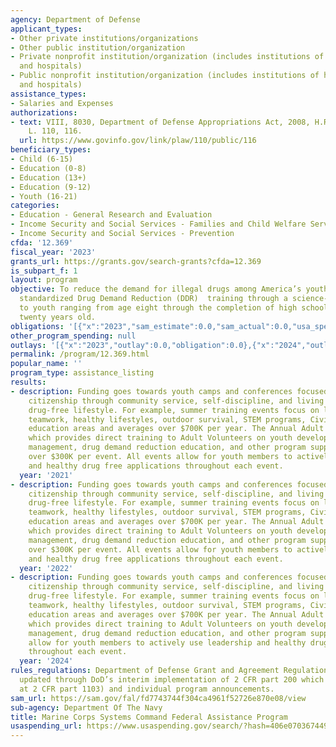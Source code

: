 ```yaml
---
agency: Department of Defense
applicant_types:
- Other private institutions/organizations
- Other public institution/organization
- Private nonprofit institution/organization (includes institutions of higher education
  and hospitals)
- Public nonprofit institution/organization (includes institutions of higher education
  and hospitals)
assistance_types:
- Salaries and Expenses
authorizations:
- text: VIII, 8030, Department of Defense Appropriations Act, 2008, H.R. 3222. Pub.
    L. 110, 116.
  url: https://www.govinfo.gov/link/plaw/110/public/116
beneficiary_types:
- Child (6-15)
- Education (0-8)
- Education (13+)
- Education (9-12)
- Youth (16-21)
categories:
- Education - General Research and Evaluation
- Income Security and Social Services - Families and Child Welfare Services
- Income Security and Social Services - Prevention
cfda: '12.369'
fiscal_year: '2023'
grants_url: https://grants.gov/search-grants?cfda=12.369
is_subpart_f: 1
layout: program
objective: To reduce the demand for illegal drugs among America’s youth by providing
  standardized Drug Demand Reduction (DDR)  training through a science-based curriculum
  to youth ranging from age eight through the completion of high school, not to exceed
  twenty years old.
obligations: '[{"x":"2023","sam_estimate":0.0,"sam_actual":0.0,"usa_spending_actual":0.0},{"x":"2024","sam_estimate":0.0,"sam_actual":4000000.0,"usa_spending_actual":4000000.0},{"x":"2025","sam_estimate":0.0,"sam_actual":4000000.0,"usa_spending_actual":0.0}]'
other_program_spending: null
outlays: '[{"x":"2023","outlay":0.0,"obligation":0.0},{"x":"2024","outlay":0.0,"obligation":0.0},{"x":"2025","outlay":0.0,"obligation":0.0}]'
permalink: /program/12.369.html
popular_name: ''
program_type: assistance_listing
results:
- description: Funding goes towards youth camps and conferences focused on leadership,
    citizenship through community service, self-discipline, and living a healthy,
    drug-free lifestyle. For example, summer training events focus on leadership,
    teamwork, healthy lifestyles, outdoor survival, STEM programs, Civics, and historical
    education areas and averages over $700K per year. The Annual Adult Leaders conference
    which provides direct training to Adult Volunteers on youth development, risk
    management, drug demand reduction education, and other program support which averages
    over $300K per event. All events allow for youth members to actively use leadership
    and healthy drug free applications throughout each event.
  year: '2021'
- description: Funding goes towards youth camps and conferences focused on leadership,
    citizenship through community service, self-discipline, and living a healthy,
    drug-free lifestyle. For example, summer training events focus on leadership,
    teamwork, healthy lifestyles, outdoor survival, STEM programs, Civics, and historical
    education areas and averages over $700K per year. The Annual Adult Leaders conference
    which provides direct training to Adult Volunteers on youth development, risk
    management, drug demand reduction education, and other program support which averages
    over $300K per event. All events allow for youth members to actively use leadership
    and healthy drug free applications throughout each event.
  year: '2022'
- description: Funding goes towards youth camps and conferences focused on leadership,
    citizenship through community service, self-discipline, and living a healthy,
    drug-free lifestyle. For example, summer training events focus on leadership,
    teamwork, healthy lifestyles, outdoor survival, STEM programs, Civics, and historical
    education areas and averages over $700K per year. The Annual Adult Leaders conference
    which provides direct training to Adult Volunteers on youth development, risk
    management, drug demand reduction education, and other program support. All events
    allow for youth members to actively use leadership and healthy drug free applications
    throughout each event.
  year: '2024'
rules_regulations: Department of Defense Grant and Agreement Regulations (DoDGARS)  (as
  updated through DoD’s interim implementation of 2 CFR part 200 which can be found
  at 2 CFR part 1103) and individual program announcements.
sam_url: https://sam.gov/fal/fd7743744f304ca4961f52726e870e08/view
sub-agency: Department Of The Navy
title: Marine Corps Systems Command Federal Assistance Program
usaspending_url: https://www.usaspending.gov/search/?hash=406e07036744943403a9bf08f639332b
---
```

